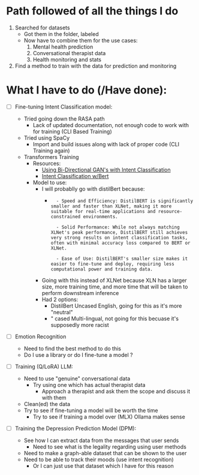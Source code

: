 # Path followed of all the things I do

1. Searched for datasets
    - Got them in the folder, labeled
    - Now have to combine them for the use cases:
        1. Mental health prediction
        2. Conversational therapist data
        3. Health monitoring and stats 
2. Find a method to train with the data for prediction and monitoring

# What I have to do (/Have done):
- [ ] Fine-tuning Intent Classification model:
    - Tried going down the RASA path
        - Lack of updated documentation, not enough code to work with for training (CLI Based Training)
    - Tried using SpaCy
        - Import and build issues along with lack of proper code (CLI Training again)
    - Transformers Training
        - Resources:
            - [Using Bi-Directional GAN's with Intent Classification](https://medium.com/@nusfintech.ml/intent-classification-of-texts-using-generative-adversarial-networks-gan-and-bidirectional-29ea2f5ef6a4)
            - [Intent Classification w/Bert](https://hannibunny.github.io/mlbook/transformer/intent_classification_with_bert.html)
        - Model to use:
            - I will probablly go with distilBert because:
                - ```
                    - Speed and Efficiency: DistilBERT is significantly smaller and faster than XLNet, making it more suitable for real-time applications and resource-constrained environments.

                    - Solid Performance: While not always matching XLNet's peak performance, DistilBERT still achieves very strong results on intent classification tasks, often with minimal accuracy loss compared to BERT or XLNet.

                    - Ease of Use: DistilBERT's smaller size makes it easier to fine-tune and deploy, requiring less computational power and training data.
                    ```
            - Going with this instead of XLNet because XLN has a larger size, more training time, and more time that will be taken to perform downstream inference
            - Had 2 options:
                - DistilBert Uncased English, going for this as it's more "neutral"
                - " cased Multi-lingual, not going for this becuase it's supposedly more racist

- [ ] Emotion Recognition
    - Need to find the best method to do this
    - Do I use a library or do I fine-tune a model ?

- [ ] Training (Q/LoRA) LLM:
    - Need to use "genuine" conversational data
        - Try using one which has actual therapist data
            - Approach a therapist and ask them the scope and discuss it with them
    - Clean(ed) the data
    - Try to see if fine-tuning a model will be worth the time
        - Try to see if training a model over (MLX) Ollama makes sense

- [ ] Training the Depression Prediction Model (DPM):
    - See how I can extract data from the messages that user sends
        - Need to see what is the legality regarding using user methods
    - Need to make a graph-able dataset that can be shown to the user
    - Need to be able to track their moods (use intent recognition)
        - Or I can just use that dataset which I have for this reason